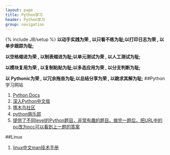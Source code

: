 ```yaml
---
layout: page
title: Python学习
header: Python学习
group: navigation
---
```

{% include JB/setup %}
**以动手实践为荣 , 以只看不练为耻;以打印日志为荣 , 以单步跟踪为耻;**

**以空格缩进为荣 , 以制表缩进为耻;以单元测试为荣 , 以人工测试为耻;**


**以模块复用为荣 , 以复制粘贴为耻;以多态应用为荣 , 以分支判断为耻;**

**以 Pythonic为荣 , 以冗余拖沓为耻;以总结分享为荣 , 以跪求其解为耻;**
##Python学习网站
1. [Python Docs](http://docs.python.org)
2. [深入Python中文版](http://woodpecker.org.cn/diveintopython/index.html)
3. [啄木鸟社区](http://wiki.woodpecker.org.cn/moin/)
3. [python俱乐部](http://www.pythonclub.org/)
4. [提供了不同level的Python题目，非常有趣的题目。做完一题后，把URL中的pc改为pcc可以看到上一题的答案](http://www.pythonchallenge.com/)

##Linux
1. [linux中文man技术手册](http://os.51cto.com/linuxman)